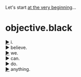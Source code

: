 Let's start [at the very beginning](https://github.com/nomilous/objective.black/blob/master/ITS_A_VERY_GOOD_PLACE_TO_START.coffee.md)...

# objective.black

[&#9654;](https://github.com/nomilous/i.) i.<br>
&#9654; believe.<br>
[&#9654;](https://github.com/nomilous/we.) we.<br>
&#9654; can.<br>
&#9654; do.<br>
[&#9654;](http://objective.black/anything) anything.<br>

